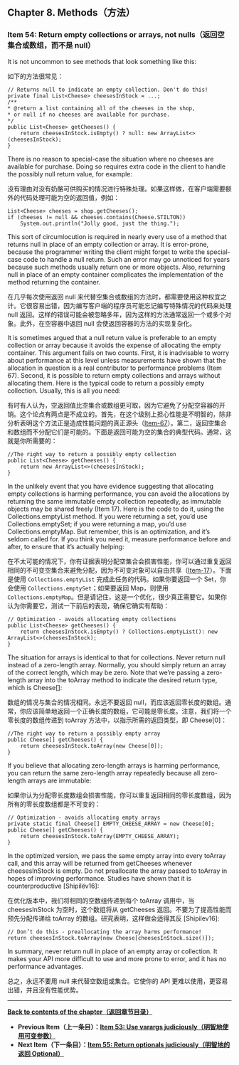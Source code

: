 ## Chapter 8. Methods（方法）

### Item 54: Return empty collections or arrays, not nulls（返回空集合或数组，而不是 null）

It is not uncommon to see methods that look something like this:

如下的方法很常见：

```
// Returns null to indicate an empty collection. Don't do this!
private final List<Cheese> cheesesInStock = ...;
/**
* @return a list containing all of the cheeses in the shop,
* or null if no cheeses are available for purchase.
*/
public List<Cheese> getCheeses() {
    return cheesesInStock.isEmpty() ? null: new ArrayList<>(cheesesInStock);
}
```

There is no reason to special-case the situation where no cheeses are available for purchase. Doing so requires extra code in the client to handle the possibly null return value, for example:

没有理由对没有奶酪可供购买的情况进行特殊处理。如果这样做，在客户端需要额外的代码处理可能为空的返回值，例如：

```
List<Cheese> cheeses = shop.getCheeses();
if (cheeses != null && cheeses.contains(Cheese.STILTON))
    System.out.println("Jolly good, just the thing.");
```

This sort of circumlocution is required in nearly every use of a method that returns null in place of an empty collection or array. It is error-prone, because the programmer writing the client might forget to write the special-case code to handle a null return. Such an error may go unnoticed for years because such methods usually return one or more objects. Also, returning null in place of an empty container complicates the implementation of the method returning the container.

在几乎每次使用返回 null 来代替空集合或数组的方法时，都需要使用这种权宜之计。它很容易出错，因为编写客户端的程序员可能忘记编写特殊情况的代码来处理 null 返回。这样的错误可能会被忽略多年，因为这样的方法通常返回一个或多个对象。此外，在空容器中返回 null 会使返回容器的方法的实现复杂化。

It is sometimes argued that a null return value is preferable to an empty collection or array because it avoids the expense of allocating the empty container. This argument fails on two counts. First, it is inadvisable to worry about performance at this level unless measurements have shown that the allocation in question is a real contributor to performance problems (Item 67). Second, it is possible to return empty collections and arrays without allocating them. Here is the typical code to return a possibly empty collection. Usually, this is all you need:

有时有人认为，空返回值比空集合或数组更可取，因为它避免了分配空容器的开销。这个论点有两点是不成立的。首先，在这个级别上担心性能是不明智的，除非分析表明这个方法正是造成性能问题的真正源头（[Item-67](/Chapter-9/Chapter-9-Item-67-Optimize-judiciously.md)）。第二，返回空集合和数组而不分配它们是可能的。下面是返回可能为空的集合的典型代码。通常，这就是你所需要的：

```
//The right way to return a possibly empty collection
public List<Cheese> getCheeses() {
    return new ArrayList<>(cheesesInStock);
}
```

In the unlikely event that you have evidence suggesting that allocating empty collections is harming performance, you can avoid the allocations by returning the same immutable empty collection repeatedly, as immutable objects may be shared freely (Item 17). Here is the code to do it, using the Collections.emptyList method. If you were returning a set, you’d use Collections.emptySet; if you were returning a map, you’d use Collections.emptyMap. But remember, this is an optimization, and it’s seldom called for. If you think you need it, measure performance before and after, to ensure that it’s actually helping:

在不太可能的情况下，你有证据表明分配空集合会损害性能，你可以通过重复返回相同的不可变空集合来避免分配，因为不可变对象可以自由共享（[Item-17](/Chapter-4/Chapter-4-Item-17-Minimize-mutability.md)）。下面是使用 `Collections.emptyList` 完成此任务的代码。如果你要返回一个 Set，你会使用 `Collections.emptySet`；如果要返回 Map，则使用 `Collections.emptyMap`。但是请记住，这是一个优化，很少真正需要它。如果你认为你需要它，测试一下前后的表现，确保它确实有帮助：

```
// Optimization - avoids allocating empty collections
public List<Cheese> getCheeses() {
    return cheesesInStock.isEmpty() ? Collections.emptyList(): new ArrayList<>(cheesesInStock);
}
```

The situation for arrays is identical to that for collections. Never return null instead of a zero-length array. Normally, you should simply return an array of the correct length, which may be zero. Note that we’re passing a zero-length array into the toArray method to indicate the desired return type, which is Cheese[]:

数组的情况与集合的情况相同。永远不要返回 null，而应该返回零长度的数组。通常，你应该简单地返回一个正确长度的数组，它可能是零长度。注意，我们将一个零长度的数组传递到 toArray 方法中，以指示所需的返回类型，即 Cheese[0]：

```
//The right way to return a possibly empty array
public Cheese[] getCheeses() {
    return cheesesInStock.toArray(new Cheese[0]);
}
```

If you believe that allocating zero-length arrays is harming performance, you can return the same zero-length array repeatedly because all zero-length arrays are immutable:

如果你认为分配零长度数组会损害性能，你可以重复返回相同的零长度数组，因为所有的零长度数组都是不可变的：

```
// Optimization - avoids allocating empty arrays
private static final Cheese[] EMPTY_CHEESE_ARRAY = new Cheese[0];
public Cheese[] getCheeses() {
    return cheesesInStock.toArray(EMPTY_CHEESE_ARRAY);
}
```

In the optimized version, we pass the same empty array into every toArray call, and this array will be returned from getCheeses whenever cheesesInStock is empty. Do not preallocate the array passed to toArray in hopes of improving performance. Studies have shown that it is counterproductive [Shipilëv16]:

在优化版本中，我们将相同的空数组传递到每个 toArray 调用中，当 cheesesInStock 为空时，这个数组将从 getCheeses 返回。不要为了提高性能而预先分配传递给 toArray 的数组。研究表明，这样做会适得其反 [Shipilev16]:

```
// Don’t do this - preallocating the array harms performance!
return cheesesInStock.toArray(new Cheese[cheesesInStock.size()]);
```

In summary, never return null in place of an empty array or collection. It makes your API more difficult to use and more prone to error, and it has no performance advantages.

总之，永远不要用 null 来代替空数组或集合。它使你的 API 更难以使用，更容易出错，并且没有性能优势。

---
**[Back to contents of the chapter（返回章节目录）](/Chapter-8/Chapter-8-Introduction.md)**
- **Previous Item（上一条目）：[Item 53: Use varargs judiciously（明智地使用可变参数）](/Chapter-8/Chapter-8-Item-53-Use-varargs-judiciously.md)**
- **Next Item（下一条目）：[Item 55: Return optionals judiciously（明智地的返回 Optional）](/Chapter-8/Chapter-8-Item-55-Return-optionals-judiciously.md)**
